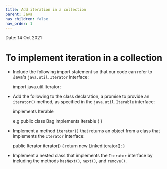 ```yaml
---
title: Add iteration in a collection
parent: Java
has_children: false
nav_order: 1
---
```

Date: 14 Oct 2021

# To implement iteration in a collection
* Include the following import statement so that our code can refer
to Java's `java.util.Iterator` interface:

    import java.util.Iterator;

* Add the following to the class declaration, a promise to provide an
`iterator()` method, as specified in the `java.util.Iterable` interface:

    implements Iterable<Item>

    e.g public class Bag<Element> implements Iterable<Element> { } 

* Implement a method `iterator()` that returns an object from a class 
that implements the `Iterator` interface:

    public Iterator<Item> iterator() {
        return new LinkedIterator();
    }

* Implement a nested class that implements the `Iterator` interface
by including the methods `hasNext()`, `next()`, and `remove()`.
